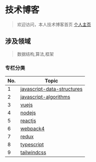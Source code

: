 # 技术博客

> 欢迎访问，本人技术博客首页 <a href="https://segmentfault.com/u/henry_57bcfc6a67f76" target="_blank">个人主页</a>

## 涉及领域

> 数据结构,算法,框架

### 专栏分类

| No. | Topic                                                          |
| --- | -------------------------------------------------------------- |
| 1   | [javascript-data-structures](md/javascript-data-structures.md) |
| 2   | [javascript-algorithms](md/javascript-algorithms.md)           |
| 3   | [vuejs](md/vuejs.md)                                           |
| 4   | [nodejs](md/nodejs.md)                                         |
| 5   | [reactjs](md/reactjs.md)                                       |
| 6   | [webpack4](md/webpack4.md)                                     |
| 7   | [redux](md/redux.md)                                           |
| 8   | [typescript](md/typescript.md)                                 |
| 9   | [tailwindcss](md/tailwindcss.md)                               |
